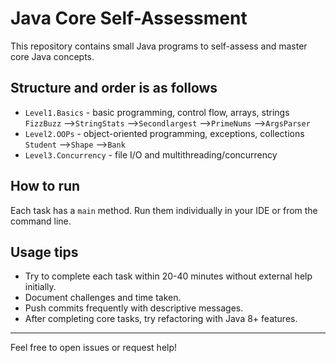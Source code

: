 # Java Core Self-Assessment

This repository contains small Java programs to self-assess and master core Java concepts.

## Structure and order is as follows

- `Level1.Basics` - basic programming, control flow, arrays, strings
    `FizzBuzz`
    -->`StringStats`
    -->`Secondlargest`
    -->`PrimeNums`
    -->`ArgsParser`
- `Level2.OOPs` - object-oriented programming, exceptions, collections
    `Student`
    -->`Shape`
    -->`Bank`
- `Level3.Concurrency` - file I/O and multithreading/concurrency

## How to run

Each task has a `main` method. Run them individually in your IDE or from the command line.

## Usage tips

- Try to complete each task within 20-40 minutes without external help initially.
- Document challenges and time taken.
- Push commits frequently with descriptive messages.
- After completing core tasks, try refactoring with Java 8+ features.

---

Feel free to open issues or request help!
